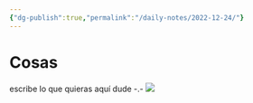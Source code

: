 ```yaml
---
{"dg-publish":true,"permalink":"/daily-notes/2022-12-24/"}
---
```


# Cosas

escribe lo que quieras aquí dude -.-
![](https://i.imgur.com/IXnE1Ph.png)

